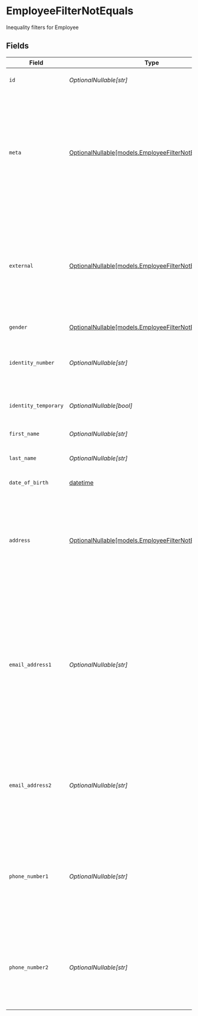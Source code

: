 # EmployeeFilterNotEquals

Inequality filters for Employee


## Fields

| Field                                                                                                                                                                                                                                                   | Type                                                                                                                                                                                                                                                    | Required                                                                                                                                                                                                                                                | Description                                                                                                                                                                                                                                             | Example                                                                                                                                                                                                                                                 |
| ------------------------------------------------------------------------------------------------------------------------------------------------------------------------------------------------------------------------------------------------------- | ------------------------------------------------------------------------------------------------------------------------------------------------------------------------------------------------------------------------------------------------------- | ------------------------------------------------------------------------------------------------------------------------------------------------------------------------------------------------------------------------------------------------------- | ------------------------------------------------------------------------------------------------------------------------------------------------------------------------------------------------------------------------------------------------------- | ------------------------------------------------------------------------------------------------------------------------------------------------------------------------------------------------------------------------------------------------------- |
| `id`                                                                                                                                                                                                                                                    | *OptionalNullable[str]*                                                                                                                                                                                                                                 | :heavy_minus_sign:                                                                                                                                                                                                                                      | Unique identifier for the Employee                                                                                                                                                                                                                      | 123e4567-e89b-12d3-a456-426614174000                                                                                                                                                                                                                    |
| `meta`                                                                                                                                                                                                                                                  | [OptionalNullable[models.EmployeeFilterNotEqualsMeta]](../models/employeefilternotequalsmeta.md)                                                                                                                                                        | :heavy_minus_sign:                                                                                                                                                                                                                                      | Metadata information for the Employee                                                                                                                                                                                                                   | {<br/>"createdAt": "2024-01-15T10:30:00Z",<br/>"createdBy": "123e4567-e89b-12d3-a456-426614174000",<br/>"updatedAt": "2024-01-15T10:30:00Z",<br/>"updatedBy": "123e4567-e89b-12d3-a456-426614174000"<br/>}                                              |
| `external`                                                                                                                                                                                                                                              | [OptionalNullable[models.EmployeeFilterNotEqualsExternal]](../models/employeefilternotequalsexternal.md)                                                                                                                                                | :heavy_minus_sign:                                                                                                                                                                                                                                      | External is a reusable object that can be used to store external information about the employee placement from another system, used for third-party integration tracking.                                                                               | {<br/>"sourceID": "example",<br/>"source": "example"<br/>}                                                                                                                                                                                              |
| `gender`                                                                                                                                                                                                                                                | [OptionalNullable[models.EmployeeFilterNotEqualsGender]](../models/employeefilternotequalsgender.md)                                                                                                                                                    | :heavy_minus_sign:                                                                                                                                                                                                                                      | The gender of the employee                                                                                                                                                                                                                              |                                                                                                                                                                                                                                                         |
| `identity_number`                                                                                                                                                                                                                                       | *OptionalNullable[str]*                                                                                                                                                                                                                                 | :heavy_minus_sign:                                                                                                                                                                                                                                      | The identity number of the employee, must be unique within the organization.                                                                                                                                                                            | example                                                                                                                                                                                                                                                 |
| `identity_temporary`                                                                                                                                                                                                                                    | *OptionalNullable[bool]*                                                                                                                                                                                                                                | :heavy_minus_sign:                                                                                                                                                                                                                                      | If the identity number is temporary for the employee                                                                                                                                                                                                    | true                                                                                                                                                                                                                                                    |
| `first_name`                                                                                                                                                                                                                                            | *OptionalNullable[str]*                                                                                                                                                                                                                                 | :heavy_minus_sign:                                                                                                                                                                                                                                      | The first name of the employee                                                                                                                                                                                                                          | example                                                                                                                                                                                                                                                 |
| `last_name`                                                                                                                                                                                                                                             | *OptionalNullable[str]*                                                                                                                                                                                                                                 | :heavy_minus_sign:                                                                                                                                                                                                                                      | The last name of the employee                                                                                                                                                                                                                           | example                                                                                                                                                                                                                                                 |
| `date_of_birth`                                                                                                                                                                                                                                         | [datetime](https://docs.python.org/3/library/datetime.html#datetime-objects)                                                                                                                                                                            | :heavy_minus_sign:                                                                                                                                                                                                                                      | The date of birth of the employee                                                                                                                                                                                                                       | 2024-01-15                                                                                                                                                                                                                                              |
| `address`                                                                                                                                                                                                                                               | [OptionalNullable[models.EmployeeFilterNotEqualsAddress]](../models/employeefilternotequalsaddress.md)                                                                                                                                                  | :heavy_minus_sign:                                                                                                                                                                                                                                      | The address of the employee                                                                                                                                                                                                                             | {<br/>"postalAddress": "example",<br/>"postalCode": "example",<br/>"postalCity": "example",<br/>"countryCode": "example",<br/>"municipalityCode": "example"<br/>}                                                                                       |
| `email_address1`                                                                                                                                                                                                                                        | *OptionalNullable[str]*                                                                                                                                                                                                                                 | :heavy_minus_sign:                                                                                                                                                                                                                                      | The primary email address of the employee, will be used for communication with the employee from the system and must be unique within the organization.<br/>Can be used to login to the system if password-authentication is enabled for the organization.<br/> | example                                                                                                                                                                                                                                                 |
| `email_address2`                                                                                                                                                                                                                                        | *OptionalNullable[str]*                                                                                                                                                                                                                                 | :heavy_minus_sign:                                                                                                                                                                                                                                      | The secondary email address of the employee, will not be used within the system, but will be displayed for contact information.                                                                                                                         | example                                                                                                                                                                                                                                                 |
| `phone_number1`                                                                                                                                                                                                                                         | *OptionalNullable[str]*                                                                                                                                                                                                                                 | :heavy_minus_sign:                                                                                                                                                                                                                                      | The primary phone number of the employee, will be used for communication with the employee from the system and must be unique within the organization.                                                                                                  | example                                                                                                                                                                                                                                                 |
| `phone_number2`                                                                                                                                                                                                                                         | *OptionalNullable[str]*                                                                                                                                                                                                                                 | :heavy_minus_sign:                                                                                                                                                                                                                                      | The secondary phone number of the employee, will not be used within the system, but will be displayed for contact information.                                                                                                                          | example                                                                                                                                                                                                                                                 |